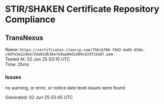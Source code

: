 # STIR/SHAKEN Certificate Repository Compliance

## TransNexus

Name: `https://certificates.clearip.com/756cb700-f9d2-4a05-850e-c9dfe3e22de4/5de81db36e7e9aa84d1d09c633f33e87.pem`\
Tested At: 02 Jun 25 03:10 UTC\
Time: 25ms

### Issues

no warning, or error, or notice date level issues were found

Generated: 02 Jun 25 03:45 UTC
